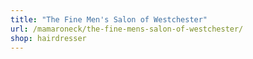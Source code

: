 ```yaml
---
title: "The Fine Men's Salon of Westchester"
url: /mamaroneck/the-fine-mens-salon-of-westchester/
shop: hairdresser
---
```

